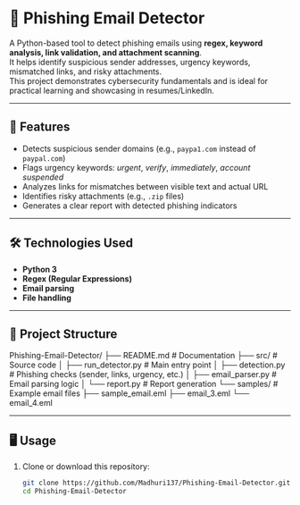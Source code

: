 # 📧 Phishing Email Detector

A Python-based tool to detect phishing emails using **regex, keyword analysis, link validation, and attachment scanning**.  
It helps identify suspicious sender addresses, urgency keywords, mismatched links, and risky attachments.  
This project demonstrates cybersecurity fundamentals and is ideal for practical learning and showcasing in resumes/LinkedIn.

---

## 🚀 Features
- Detects suspicious sender domains (e.g., `paypa1.com` instead of `paypal.com`)
- Flags urgency keywords: *urgent*, *verify*, *immediately*, *account suspended*
- Analyzes links for mismatches between visible text and actual URL
- Identifies risky attachments (e.g., `.zip` files)
- Generates a clear report with detected phishing indicators

---

## 🛠️ Technologies Used
- **Python 3**
- **Regex (Regular Expressions)**
- **Email parsing**
- **File handling**

---

## 📂 Project Structure
Phishing-Email-Detector/
├── README.md                # Documentation
├── src/                     # Source code
│   ├── run_detector.py       # Main entry point
│   ├── detection.py          # Phishing checks (sender, links, urgency, etc.)
│   ├── email_parser.py       # Email parsing logic
│   └── report.py             # Report generation
└── samples/                 # Example email files
    ├── sample_email.eml
    ├── email_3.eml
    └── email_4.eml


---

## 🖥️ Usage

1. Clone or download this repository:
   ```bash
   git clone https://github.com/Madhuri137/Phishing-Email-Detector.git
   cd Phishing-Email-Detector

